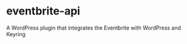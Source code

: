eventbrite-api
==============

A WordPress plugin that integrates the Eventbrite with WordPress and Keyring
